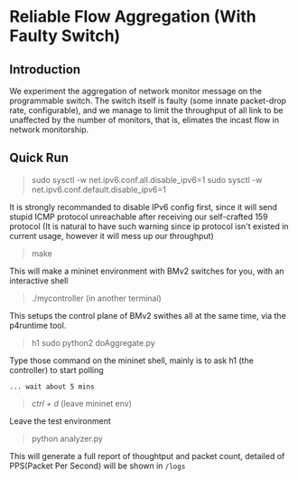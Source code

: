 # Reliable Flow Aggregation (With Faulty Switch)

## Introduction
We experiment the aggregation of network monitor message on the programmable switch.
The switch itself is faulty (some innate packet-drop rate, configurable), and we manage to limit the throughput of all link to be unaffected by the number of monitors, that is, elimates the incast flow in network monitorship.


## Quick Run

> sudo sysctl -w net.ipv6.conf.all.disable_ipv6=1
> sudo sysctl -w net.ipv6.conf.default.disable_ipv6=1

It is strongly recommanded to disable IPv6 config first, since it will send stupid ICMP protocol unreachable after receiving our self-crafted 159 protocol
(It is natural to have such warning since ip protocol isn't existed in current usage, however it will mess up our throughput)

> make

This will make a mininet environment with BMv2 switches for you, with an interactive shell

> ./mycontroller (in another terminal)

This setups the control plane of BMv2 swithes all at the same time, via the p4runtime tool.

> h1 sudo python2 doAggregate.py

Type those command on the mininet shell, mainly is to ask h1 (the controller) to start polling

    ... wait about 5 mins

> *ctrl + d* (leave mininet env)

Leave the test environment

> python analyzer.py

This will generate a full report of thoughtput and packet count, detailed of PPS(Packet Per Second) will be shown in `/logs`